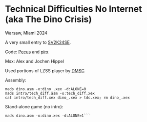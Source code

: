 # Technical Difficulties No Internet (aka The Dino Crisis)
Warsaw, Miami 2024

A very small entry to [SV2K24SE](https://sillyventure.eu/en/).

Code: [Pecus](https://github.com/Pecusx) and [pirx](https://github.com/pkali)

Msx: Alex and Jochen Hippel

Used portions of LZSS player by [DMSC](https://github.com/dmsc/lzss-sap)

Assembly:
```
mads dino.asm -o:dino_.xex -d:ALONE=0
mads intro/tech_diff.asm -o:tech_diff.xex
cat intro/tech_diff.xex dino_.xex > tdc.xex; rm dino_.xex
```

Stand-alone game (no intro):
```
mads dino.asm -o:dino.xex -d:ALONE=1```
